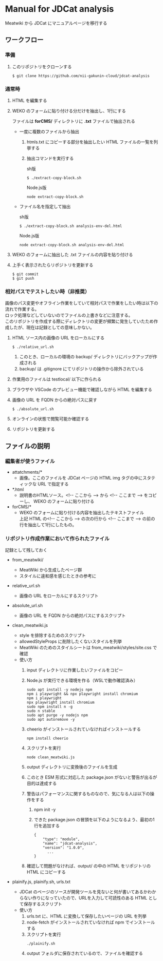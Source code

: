 # Manual for JDCat analysis

Meatwiki から JDCat にマニュアルページを移行する

## ワークフロー

### 準備

1. このリポジトリをクローンする  

    ```
    $ git clone https://github.com/nii-gakunin-cloud/jdcat-analysis
    ```

### 通常時

1. HTML を編集する

1. WEKO のフォームに貼り付ける分だけを抽出し、1行にする

    ファイルは **forCMS/** ディレクトリに **.txt** ファイルで抽出される

    * 一度に複数のファイルから抽出

        1. htmls.txt にコピーする部分を抽出したい HTML ファイルの一覧を列挙する

        1. 抽出コマンドを実行する

            sh版
            ```
            $ ./extract-copy-block.sh
            ```

            Node.js版
            ```
            node extract-copy-block.sh
            ```

    * ファイル名を指定して抽出

        sh版
        ```
        $ ./extract-copy-block.sh analysis-env-del.html
        ```

        Node.js版
        ```
        node extract-copy-block.sh analysis-env-del.html
        ```

1. WEKO のフォームに抽出した .txt ファイルの内容を貼り付ける

1. 上手く表示されたらリポジトリを更新する  

    ```
    $ git commit
    $ git push
    ```

### 相対パスでテストしたい時（非推奨）

画像のパス変更やオフライン作業をしていて相対パスで作業をしたい時は以下の流れで作業する。  
ロック処理などしていないのでファイルの上書きなどに注意する。  
このリポジトリを作成する際にディレクトリの変更が頻繁に発生していたため作成したが、現在は記録としての意味しかない。

1. HTML ソース内の画像の URL をローカルにする

    ```
    $ ./relative_url.sh
    ```

    1. このとき、ローカルの環境の backup/ ディレクトリにバックアップが作成される
    1. backup/ は .gitignore にてリポジトリの操作から除外されている

1. 作業用のファイルは testlocal/ 以下に作られる

1. ブラウザや VSCode のプレビュー機能で確認しながら HTML を編集する

1. 画像の URL を FQDN からの絶対パスに戻す

    ```
    $ ./absolute_url.sh
    ```

1. オンラインの状態で閲覧可能か確認する

1. リポジトリを更新する  

## ファイルの説明

### 編集者が使うファイル

* attatchments/\*
    * 画像。ここのファイルを JDCat ページの HTML img タグの中にスタティックな URL で指定する
* \*.html
    * 説明書のHTMLソース。&lt;!-- ここから --&gt; から &lt;!-- ここまで --&gt; をコピーし、 WEKO のフォームに貼り付ける
* forCMS/\*
    * WEKO のフォームに貼り付ける内容を抽出したテキストファイル  
    上記 HTML の&lt;!-- ここから --&gt; の次の行から &lt;!-- ここまで --&gt; の前の行を抽出して1行にしたもの。


### リポジトリ作成作業において作られたファイル

記録として残しておく

* from_meatwiki/
    * MeatWiki から生成したページ群
    * スタイルに違和感を感じたときの参考に

* relative_url.sh
    * 画像の URL をローカルにするスクリプト

* absolute_url.sh
    * 画像の URL を FQDN からの絶対パスにするスクリプト

* clean_meatwiki.js

    * style を排除するためのスクリプト
    * allowedStyleProps に削除したくないスタイルを列挙
    * MeatWiki のためのスタイルシートは from_meatwiki/styles/site.css で確認
    * 使い方
        1. input ディレクトリに作業したいファイルをコピー
        1. Node.js が実行できる環境を作る（WSLで動作確認済み）

            ```
            sudo apt install -y nodejs npm
            npm i playwright && npx playwright install chromium
            npm i playwright
            npx playwright install chromium
            sudo npm install n -g
            sudo n stable
            sudo apt purge -y nodejs npm
            sudo apt autoremove -y
            ```

        1. cheerio がインストールされていなければインストールする
            ```
            npm install cheerio
            ```
        1. スクリプトを実行
            ```
            node clean_meatwiki.js
            ```
        1. output ディレクトリに変換後のファイルを生成
        1. このとき ESM 形式に対応した package.json がないと警告が出るが目的は達成する
        1. 警告はパフォーマンスに関するものなので、気になる人は以下の操作をする
            1. npm init -y
            1. できた package.json の冒頭を以下のようになるよう、最初の1行を追加する

                ```
                {
                    "type": "module",
                    "name": "jdcat-analysis",
                    "version": "1.0.0",
                      ...
                }
                ```

        1. 確認して問題がなければ、output/ の中の HTML をリポジトリの HTML にコピーする

* plainify.js, plainify.sh, urls.txt
    * JDCat のページのソースが開発ツールを見ないと何が書いてあるかわからない作りになっていたので、URLを入力して可読性のある HTML として保存するスクリプト
    * 使い方
        1. urls.txt に、HTML に変換して保存したいページの URL を列挙
        1. node-fetch がインストールされていなければ npm でインストールする
        1. スクリプトを実行
            ```
            ./plainify.sh
            ```
        1. output フォルダに保存されているので、ファイルを確認する
